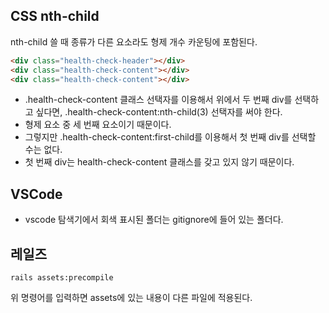 ## CSS nth-child
nth-child 쓸 때 종류가 다른 요소라도 형제 개수 카운팅에 포함된다.

```html
<div class="health-check-header"></div>
<div class="health-check-content"></div>
<div class="health-check-content"></div>
```

- .health-check-content 클래스 선택자를 이용해서 위에서 두 번째 div를 선택하고 싶다면, .health-check-content:nth-child(3) 선택자를 써야 한다.
- 형제 요소 중 세 번째 요소이기 때문이다.
- 그렇지만 .health-check-content:first-child를 이용해서 첫 번째 div를 선택할 수는 없다.
- 첫 번째 div는 health-check-content 클래스를 갖고 있지 않기 때문이다.

## VSCode
- vscode 탐색기에서 회색 표시된 폴더는 gitignore에 들어 있는 폴더다.

## 레일즈
```
rails assets:precompile 
```

위 명령어를 입력하면 assets에 있는 내용이 다른 파일에 적용된다.
